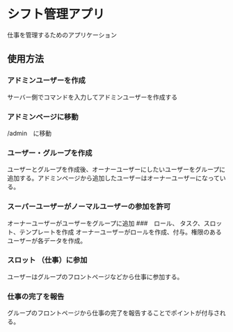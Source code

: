 # シフト管理アプリ
仕事を管理するためのアプリケーション

## 使用方法
### アドミンユーザーを作成
サーバー側でコマンドを入力してアドミンユーザーを作成する
### アドミンページに移動
/admin　に移動
### ユーザー・グループを作成
ユーザーとグループを作成後、オーナーユーザーにしたいユーザーをグループに追加する。アドミンページから追加したユーザーはオーナーユーザーになっている。
### スーパーユーザーがノーマルユーザーの参加を許可
オーナーユーザーがユーザーをグループに追加
###　ロール、 タスク、スロット、テンプレートを作成
オーナーユーザーがロールを作成、付与。権限のあるユーザーが各データを作成。
### スロット （仕事）に参加
ユーザーはグループのフロントページなどから仕事に参加する。
### 仕事の完了を報告
グループのフロントページから仕事の完了を報告することでポイントが付与される。

